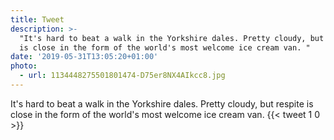 ```yaml
---
title: Tweet
description: >-
  "It's hard to beat a walk in the Yorkshire dales. Pretty cloudy, but respite
  is close in the form of the world's most welcome ice cream van. "
date: '2019-05-31T13:05:20+01:00'
photo:
  - url: 1134448275501801474-D75er8NX4AIkcc8.jpg
---
```

It's hard to beat a walk in the Yorkshire dales. Pretty cloudy, but respite is close in the form of the world's most welcome ice cream van. 
      {{< tweet 1 0 >}}
    
